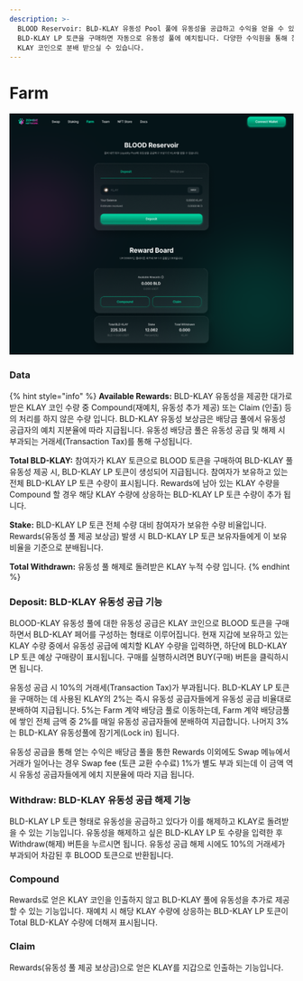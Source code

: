 ```yaml
---
description: >-
  BLOOD Reservoir: BLD-KLAY 유동성 Pool 풀에 유동성을 공급하고 수익을 얻을 수 있는 기능 입니다. KLAY 코인으로
  BLD-KLAY LP 토큰을 구매하면 자동으로 유동성 풀에 예치됩니다. 다양한 수익원을 통해 창출된 배당금을 유동성 참여 비율에 따라
  KLAY 코인으로 분배 받으실 수 있습니다.
---
```


# Farm

![](<../.gitbook/assets/Blood Reservoir.PNG>)

### Data

{% hint style="info" %}
**Available Rewards:** BLD-KLAY 유동성을 제공한 대가로 받은 KLAY 코인 수량 중 Compound(재예치, 유동성 추가 제공) 또는 Claim (인출) 등의 처리를 하지 않은 수량 입니다. BLD-KLAY 유동성 보상금은 배당금 풀에서 유동성 공급자의 예치 지분율에 따라 지급됩니다. 유동성 배당금 풀은 유동성 공급 및 해제 시 부과되는 거래세(Transaction Tax)를 통해 구성됩니다.

**Total BLD-KLAY:** 참여자가 KLAY 토큰으로 BLOOD 토큰을 구매하여 BLD-KLAY 풀 유동성 제공 시, BLD-KLAY LP 토큰이 생성되어 지급됩니다. 참여자가 보유하고 있는 전체 BLD-KLAY LP 토큰 수량이 표시됩니다. Rewards에 남아 있는 KLAY 수량을 Compound 할 경우 해당 KLAY 수량에 상응하는 BLD-KLAY LP 토큰 수량이 추가 됩니다.

**Stake:** BLD-KLAY LP 토큰 전체 수량 대비 참여자가 보유한 수량 비율입니다. Rewards(유동성 풀 제공 보상금) 발생 시 BLD-KLAY LP 토큰 보유자들에게 이 보유 비율을 기준으로 분배됩니다.

**Total Withdrawn:** 유동성 풀 해제로 돌려받은 KLAY 누적 수량 입니다.
{% endhint %}

### Deposit: BLD-KLAY 유동성 공급 기능

BLOOD-KLAY 유동성 풀에 대한 유동성 공급은 KLAY 코인으로 BLOOD 토큰을 구매하면서 BLD-KLAY 페어를 구성하는 형태로 이루어집니다. 현재 지갑에 보유하고 있는 KLAY 수량 중에서 유동성 공급에 예치할 KLAY 수량을 입력하면, 하단에 BLD-KLAY LP 토큰 예상 구매량이 표시됩니다. 구매를 실행하시려면 BUY(구매) 버튼을 클릭하시면 됩니다.

유동성 공급 시 10%의 거래세(Transaction Tax)가 부과됩니다. BLD-KLAY LP 토큰을 구매하는 데 사용된 KLAY의 2%는 즉시 유동성 공급자들에게 유동성 공급 비율대로 분배하여 지급됩니다. 5%는 Farm 계약 배당금 풀로 이동하는데, Farm 계약 배당금풀에 쌓인 전체 금액 중 2%를 매일 유동성 공급자들에 분배하여 지급합니다. 나머지 3%는 BLD-KLAY 유동성풀에 잠기게(Lock in) 됩니다.

유동성 공급을 통해 얻는 수익은 배당금 풀을 통한 Rewards 이외에도 Swap 메뉴에서 거래가 일어나는 경우 Swap fee (토큰 교환 수수료) 1%가 별도 부과 되는데 이 금액 역시 유동성 공급자들에게 에치 지분율에 따라 지급 됩니다.

### Withdraw: BLD-KLAY 유동성 공급 해제 기능

BLD-KLAY LP 토큰 형태로 유동성을 공급하고 있다가 이를 해제하고 KLAY로 돌려받을 수 있는 기능입니다. 유동성을 해제하고 싶은 BLD-KLAY LP 토 수량을 입력한 후 Withdraw(해제) 버튼을 누르시면 됩니다. 유동성 공급 해제 시에도 10%의 거래세가 부과되어 차감된 후 BLOOD 토큰으로 반환됩니다.&#x20;

### Compound

Rewards로 얻은 KLAY 코인을 인출하지 않고 BLD-KLAY 풀에 유동성을 추가로 제공할 수 있는 기능입니다. 재예치 시 해당 KLAY 수량에 상응하는 BLD-KLAY LP 토큰이 Total BLD-KLAY 수량에 더해져 표시됩니다.

### Claim

Rewards(유동성 풀 제공 보상금)으로 얻은 KLAY를 지갑으로 인출하는 기능입니다.
